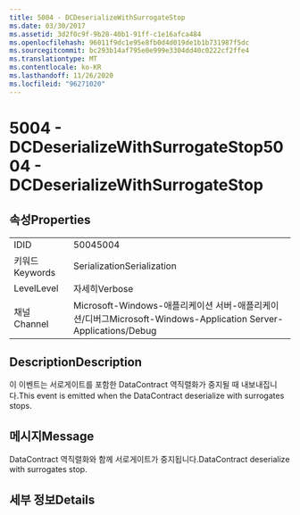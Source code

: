 ```yaml
---
title: 5004 - DCDeserializeWithSurrogateStop
ms.date: 03/30/2017
ms.assetid: 3d2f0c9f-9b28-40b1-91ff-c1e16afca484
ms.openlocfilehash: 96011f9dc1e95e8fb0d4d019de1b1b731987f5dc
ms.sourcegitcommit: bc293b14af795e0e999e3304dd40c0222cf2ffe4
ms.translationtype: MT
ms.contentlocale: ko-KR
ms.lasthandoff: 11/26/2020
ms.locfileid: "96271020"
---
```

# <a name="5004---dcdeserializewithsurrogatestop"></a><span data-ttu-id="d3eab-102">5004 - DCDeserializeWithSurrogateStop</span><span class="sxs-lookup"><span data-stu-id="d3eab-102">5004 - DCDeserializeWithSurrogateStop</span></span>

## <a name="properties"></a><span data-ttu-id="d3eab-103">속성</span><span class="sxs-lookup"><span data-stu-id="d3eab-103">Properties</span></span>  
  
|||  
|-|-|  
|<span data-ttu-id="d3eab-104">ID</span><span class="sxs-lookup"><span data-stu-id="d3eab-104">ID</span></span>|<span data-ttu-id="d3eab-105">5004</span><span class="sxs-lookup"><span data-stu-id="d3eab-105">5004</span></span>|  
|<span data-ttu-id="d3eab-106">키워드</span><span class="sxs-lookup"><span data-stu-id="d3eab-106">Keywords</span></span>|<span data-ttu-id="d3eab-107">Serialization</span><span class="sxs-lookup"><span data-stu-id="d3eab-107">Serialization</span></span>|  
|<span data-ttu-id="d3eab-108">Level</span><span class="sxs-lookup"><span data-stu-id="d3eab-108">Level</span></span>|<span data-ttu-id="d3eab-109">자세히</span><span class="sxs-lookup"><span data-stu-id="d3eab-109">Verbose</span></span>|  
|<span data-ttu-id="d3eab-110">채널</span><span class="sxs-lookup"><span data-stu-id="d3eab-110">Channel</span></span>|<span data-ttu-id="d3eab-111">Microsoft-Windows-애플리케이션 서버-애플리케이션/디버그</span><span class="sxs-lookup"><span data-stu-id="d3eab-111">Microsoft-Windows-Application Server-Applications/Debug</span></span>|  
  
## <a name="description"></a><span data-ttu-id="d3eab-112">Description</span><span class="sxs-lookup"><span data-stu-id="d3eab-112">Description</span></span>  

 <span data-ttu-id="d3eab-113">이 이벤트는 서로게이트를 포함한 DataContract 역직렬화가 중지될 때 내보내집니다.</span><span class="sxs-lookup"><span data-stu-id="d3eab-113">This event is emitted when the DataContract deserialize with surrogates stops.</span></span>  
  
## <a name="message"></a><span data-ttu-id="d3eab-114">메시지</span><span class="sxs-lookup"><span data-stu-id="d3eab-114">Message</span></span>  

 <span data-ttu-id="d3eab-115">DataContract 역직렬화와 함께 서로게이트가 중지됩니다.</span><span class="sxs-lookup"><span data-stu-id="d3eab-115">DataContract deserialize with surrogates stop.</span></span>  
  
## <a name="details"></a><span data-ttu-id="d3eab-116">세부 정보</span><span class="sxs-lookup"><span data-stu-id="d3eab-116">Details</span></span>
